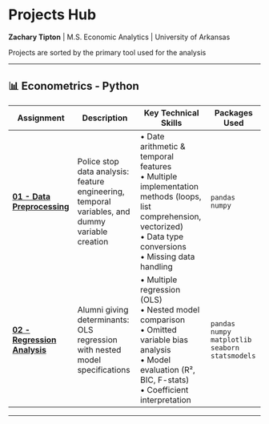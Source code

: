 # Projects Hub

**Zachary Tipton** | M.S. Economic Analytics | University of Arkansas

Projects are sorted by the primary tool used for the analysis

---

## 📊 Econometrics - Python

| Assignment | Description | Key Technical Skills | Packages Used |
|------------|-------------|---------------------|---------------|
| **[01 - Data Preprocessing](https://github.com/ztipton19/Python/blob/main/econometrics-1/applied-econometrics-1.ipynb)** | Police stop data analysis: feature engineering, temporal variables, and dummy variable creation | • Date arithmetic & temporal features<br>• Multiple implementation methods (loops, list comprehension, vectorized)<br>• Data type conversions<br>• Missing data handling | `pandas` `numpy` |
| **[02 - Regression Analysis](https://github.com/ztipton19/Python/blob/main/econometrics-2/applied-econometrics-2.ipynb)** | Alumni giving determinants: OLS regression with nested model specifications | • Multiple regression (OLS)<br>• Nested model comparison<br>• Omitted variable bias analysis<br>• Model evaluation (R², BIC, F-stats)<br>• Coefficient interpretation | `pandas` `numpy` `matplotlib` `seaborn` `statsmodels` |

---
